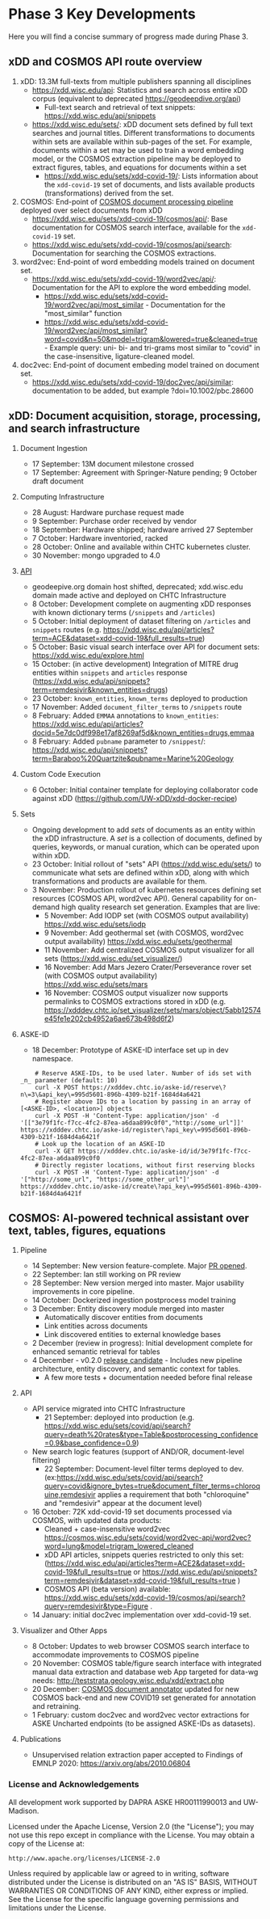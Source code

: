 # Phase 3 Key Developments
Here you will find a concise summary of progress made during Phase 3.

## xDD and COSMOS API route overview
1. xDD: 13.3M full-texts from multiple publishers spanning all disciplines
    - https://xdd.wisc.edu/api: Statistics and search across entire xDD corpus (equivalent to deprecated https://geodeepdive.org/api)
        - Full-text search and retrieval of text snippets: https://xdd.wisc.edu/api/snippets
    - https://xdd.wisc.edu/sets/: xDD document sets defined by full text searches and journal titles. Different transformations to documents within sets are available within sub-pages of the set. For example, documents within a set may be used to train a word embedding model, or the COSMOS extraction pipeline may be deployed to extract figures, tables, and equations for documents within a set
        - https://xdd.wisc.edu/sets/xdd-covid-19/: Lists information about the `xdd-covid-19` set of documents, and lists available products (transformations) derived from the set.
2. COSMOS: End-point of [COSMOS document processing pipeline](https://github.com/UW-COSMOS/Cosmos) deployed over select documents from xDD
    - https://xdd.wisc.edu/sets/xdd-covid-19/cosmos/api/: Base documentation for COSMOS search interface, available for the `xdd-covid-19` set.
    - https://xdd.wisc.edu/sets/xdd-covid-19/cosmos/api/search: Documentation for searching the COSMOS extractions.
3. word2vec: End-point of word embedding models trained on document set. 
    - https://xdd.wisc.edu/sets/xdd-covid-19/word2vec/api/: Documentation for the API to explore the word embedding model.
        - https://xdd.wisc.edu/sets/xdd-covid-19/word2vec/api/most_similar - Documentation for the "most_similar" function
        - https://xdd.wisc.edu/sets/xdd-covid-19/word2vec/api/most_similar?word=covid&n=50&model=trigram&lowered=true&cleaned=true - Example query: uni- bi- and tri-grams most similar to "covid" in the case-insensitive, ligature-cleaned model.
4. doc2vec: End-point of document embeding model trained on document set.
    - https://xdd.wisc.edu/sets/xdd-covid-19/doc2vec/api/similar: documentation to be added, but example ?doi=10.1002/pbc.28600
    
## xDD: Document acquisition, storage, processing, and search infrastructure
1. Document Ingestion
    - 17 September: 13M document milestone crossed
    - 17 September: Agreement with Springer-Nature pending; 9 October draft document

2. Computing Infrastructure
    - 28 August: Hardware purchase request made
    - 9 September: Purchase order received by vendor
    - 18 September: Hardware shipped; hardware arrived 27 September
    - 7 October: Hardware inventoried, racked
    - 28 October: Online and available within CHTC kubernetes cluster.
    - 30 November: mongo upgraded to 4.0

3. [API](https://xdd.wisc.edu/api)
    - geodeepive.org domain host shifted, deprecated; xdd.wisc.edu domain made active and deployed on CHTC Infrastructure
    - 8 October: Development complete on augmenting xDD responses with known dictionary terms (`/snippets` and `/articles`)
    - 5 October: Initial deployment of dataset filtering on `/articles` and `snippets` routes (e.g. https://xdd.wisc.edu/api/articles?term=ACE&dataset=xdd-covid-19&full_results=true)
    - 5 October: Basic visual search interface over API for document sets: https://xdd.wisc.edu/explore.html
    - 15 October: (in active development) Integration of MITRE drug entities within `snippets` and `articles` response (https://xdd.wisc.edu/api/snippets?term=remdesivir&known_entities=drugs)
    - 23 October: `known_entities`, `known_terms` deployed to production
    - 17 November: Added `document_filter_terms` to `/snippets` route
    - 8 February: Added `EMMAA` annotations to `known_entities`: https://xdd.wisc.edu/api/articles?docid=5e7dc0df998e17af8269af5d&known_entities=drugs,emmaa
    - 8 February: Added `pubname` parameter to `/snippest`/: https://xdd.wisc.edu/api/snippets?term=Baraboo%20Quartzite&pubname=Marine%20Geology
 
4. Custom Code Execution
    - 6 October: Initial container template for deploying collaborator code against xDD (https://github.com/UW-xDD/xdd-docker-recipe)
    
5. Sets
    - Ongoing development to add _sets_ of documents as an entity within the xDD infrastructure. A _set_ is a collection of documents, defined by queries, keywords, or manual curation, which can be operated upon within xDD.
    - 23 October: Initial rollout of "sets" API (https://xdd.wisc.edu/sets/) to communicate what sets are defined within xDD, along with which transformations and products are available for them.
    - 3 November: Production rollout of kubernetes resources defining set resources (COSMOS API, word2vec API). General capability for on-demand high quality research set generation. Examples that are live:
        - 5 November: Add IODP set (with COSMOS output availability) https://xdd.wisc.edu/sets/iodp
        - 9 November: Add geothermal set (with COSMOS, word2vec output availability) https://xdd.wisc.edu/sets/geothermal
        - 11 November: Add centralized COSMOS output visualizer for all sets (https://xdd.wisc.edu/set_visualizer/)
        - 16 November: Add Mars Jezero Crater/Perseverance rover set (with COSMOS output availability) https://xdd.wisc.edu/sets/mars
        - 16 November: COSMOS output visualizer now supports permalinks to COSMOS extractions stored in xDD (e.g. https://xdddev.chtc.io/set_visualizer/sets/mars/object/5abb12574e45fe1e202cb4952a6ae673b498d6f2)
    
6. ASKE-ID
    - 18 December: Prototype of ASKE-ID interface set up in dev namespace.
    ```
        # Reserve ASKE-IDs, to be used later. Number of ids set with _n_ parameter (default: 10)
        curl -X POST https://xdddev.chtc.io/aske-id/reserve\?n\=3\&api_key\=995d5601-896b-4309-b21f-1684d4a6421
        # Register above IDs to a location by passing in an array of [<ASKE-ID>, <location>] objects
        curl -X POST -H 'Content-Type: application/json' -d '[["3e79f1fc-f7cc-4fc2-87ea-a6daa899c0f0","http://some_url"]]' https://xdddev.chtc.io/aske-id/register\?api_key\=995d5601-896b-4309-b21f-1684d4a6421f
        # Look up the location of an ASKE-ID
        curl -X GET https://xdddev.chtc.io/aske-id/id/3e79f1fc-f7cc-4fc2-87ea-a6daa899c0f0
        # Directly register locations, without first reserving blocks
        curl -X POST -H 'Content-Type: application/json' -d '["http://some_url", "https://some_other_url"]' https://xdddev.chtc.io/aske-id/create\?api_key\=995d5601-896b-4309-b21f-1684d4a6421f
    ```

## COSMOS: AI-powered technical assistant over text, tables, figures, equations
1. Pipeline
    - 14 September: New version feature-complete. Major [PR opened](https://github.com/UW-COSMOS/Cosmos/pull/122).
    - 22 September: Ian still working on PR review
    - 28 September: New version merged into master. Major usability improvements in core pipeline.
    - 14 October: Dockerized ingestion postprocess model training
    - 3 December: Entity discovery module merged into master
        - Automatically discover entities from documents
        - Link entities across documents
        - Link discovered entities to external knowledge bases
    - 2 December (review in progress): Initial development complete for enhanced semantic retrieval for tables 
    - 4 December - v0.2.0 [release candidate](https://github.com/UW-COSMOS/Cosmos) - Includes new pipeline architecture, entity discovery, and semantic context for tables.
      - A few more tests + documentation needed before final release

2. API
    - API service migrated into CHTC Infrastructure
      - 21 September: deployed into production (e.g. https://xdd.wisc.edu/sets/covid/api/search?query=death%20rates&type=Table&postprocessing_confidence=0.9&base_confidence=0.9)
    - New search logic features (support of AND/OR, document-level filtering)
      - 22 September: Document-level filter terms deployed to dev. (ex:https://xdd.wisc.edu/sets/covid/api/search?query=covid&ignore_bytes=true&document_filter_terms=chloroquine,remdesivir applies a requirement that both "chloroquine" and "remdesivir" appear at the document level)
    - 16 October: 72K xdd-covid-19 set documents processed via COSMOS, with updated data products:
        - Cleaned + case-insensitive word2vec https://cosmos.wisc.edu/sets/covid/word2vec-api/word2vec?word=lung&model=trigram_lowered_cleaned
        - xDD API articles, snippets queries restricted to only this set: (https://xdd.wisc.edu/api/articles?term=ACE2&dataset=xdd-covid-19&full_results=true or https://xdd.wisc.edu/api/snippets?term=remdesivir&dataset=xdd-covid-19&full_results=true )
        - COSMOS API (beta version) available: https://xdd.wisc.edu/sets/xdd-covid-19/cosmos/api/search?query=remdesivir&type=Figure .
   - 14 January: initial doc2vec implementation over xdd-covid-19 set.

3. Visualizer and Other Apps
    - 8 October: Updates to web browser COSMOS search interface to accommodate improvements to COSMOS pipeline
    - 20 November: COSMOS table/figure search interface with integrated manual data extraction and database web App targeted for data-wg needs: http://teststrata.geology.wisc.edu/xdd/extract.php
    - 20 December: [COSMOS document annotator](https://github.com/UW-COSMOS/cosmos-visualizer) updated for new COSMOS back-end and new COVID19 set generated for annotation and retraining.
   - 1 February: custom doc2vec and word2vec vector extractions for ASKE Uncharted endpoints (to be assigned ASKE-IDs as datasets).

4. Publications
    - Unsupervised relation extraction paper accepted to Findings of EMNLP 2020: https://arxiv.org/abs/2010.06804

### License and Acknowledgements
All development work supported by DAPRA ASKE HR00111990013 and UW-Madison.

Licensed under the Apache License, Version 2.0 (the "License");
you may not use this repo except in compliance with the License.
You may obtain a copy of the License at:

    http://www.apache.org/licenses/LICENSE-2.0

Unless required by applicable law or agreed to in writing, software
distributed under the License is distributed on an "AS IS" BASIS,
WITHOUT WARRANTIES OR CONDITIONS OF ANY KIND, either express or implied.
See the License for the specific language governing permissions and
limitations under the License.
